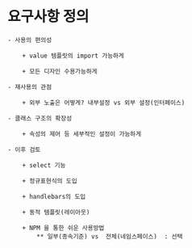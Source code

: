
# 요구사항 정의

    - 사용의 편의성

        + value 템플릿의 import 가능하게

        + 모든 디자인 수용가능하게

    - 재사용의 관점

        + 외부 노출은 어떻게? 내부설정 vs 외부 설정(인터페이스)

    - 클래스 구조의 확장성
     
        + 속성의 제어 등 세부적인 설정이 가능하게

    - 이후 검토

        + select 기능
        
        + 정규표현식의 도입

        + handlebars의 도입

        + 동적 템플릿(레이아웃)

        + NPM 을 통한 쉬운 사용방법
            ** 일부(종속기준) vs  전체(네임스페이스)  : 선택
